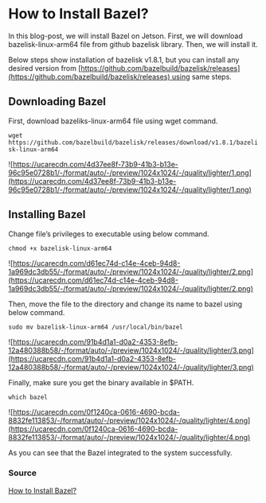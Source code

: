 # How to Install Bazel?

In this blog-post, we will install Bazel on Jetson. First, we will download bazelisk-linux-arm64 file from github bazelisk library. Then, we will install it.

Below steps show installation of bazelisk v1.8.1, but you can install any desired version from [https://github.com/bazelbuild/bazelisk/releases](https://github.com/bazelbuild/bazelisk/releases) using same steps.

## **Downloading Bazel**

First, download bazeliks-linux-arm64 file using wget command.

`wget https://github.com/bazelbuild/bazelisk/releases/download/v1.8.1/bazelisk-linux-arm64`

![https://ucarecdn.com/4d37ee8f-73b9-41b3-b13e-96c95e0728b1/-/format/auto/-/preview/1024x1024/-/quality/lighter/1.png](https://ucarecdn.com/4d37ee8f-73b9-41b3-b13e-96c95e0728b1/-/format/auto/-/preview/1024x1024/-/quality/lighter/1.png)

## **Installing Bazel**

Change file’s privileges to executable using below command.

`chmod +x bazelisk-linux-arm64`

![https://ucarecdn.com/d61ec74d-c14e-4ceb-94d8-1a969dc3db55/-/format/auto/-/preview/1024x1024/-/quality/lighter/2.png](https://ucarecdn.com/d61ec74d-c14e-4ceb-94d8-1a969dc3db55/-/format/auto/-/preview/1024x1024/-/quality/lighter/2.png)

Then, move the file to the directory and change its name to bazel using below command.

`sudo mv bazelisk-linux-arm64 /usr/local/bin/bazel`

![https://ucarecdn.com/91b4d1a1-d0a2-4353-8efb-12a480388b58/-/format/auto/-/preview/1024x1024/-/quality/lighter/3.png](https://ucarecdn.com/91b4d1a1-d0a2-4353-8efb-12a480388b58/-/format/auto/-/preview/1024x1024/-/quality/lighter/3.png)

Finally, make sure you get the binary available in $PATH.

`which bazel`

![https://ucarecdn.com/0f1240ca-0616-4690-bcda-8832fe113853/-/format/auto/-/preview/1024x1024/-/quality/lighter/4.png](https://ucarecdn.com/0f1240ca-0616-4690-bcda-8832fe113853/-/format/auto/-/preview/1024x1024/-/quality/lighter/4.png)

As you can see that the Bazel integrated to the system successfully.

### Source

[How to Install Bazel?](https://www.forecr.io/blogs/installation/how-to-install-bazel)